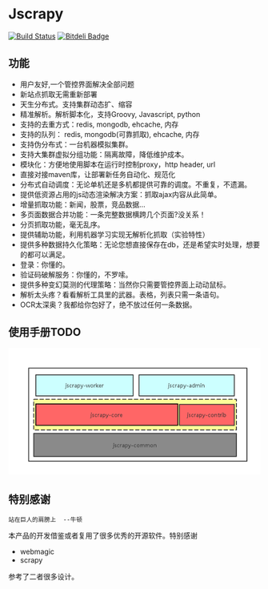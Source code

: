 # Jscrapy
[![Build Status](https://travis-ci.org/oxf1/myspider.svg?branch=master)](https://travis-ci.org/oxf1/myspider)
[![Bitdeli Badge](https://d2weczhvl823v0.cloudfront.net/oxf1/myspider/trend.png)](https://bitdeli.com/free "Bitdeli Badge")
## 功能
- 用户友好,一个管控界面解决全部问题
- 新站点抓取无需重新部署
- 天生分布式。支持集群动态扩、缩容
- 精准解析。解析脚本化，支持Groovy, Javascript, python
- 支持的去重方式：redis, mongodb, ehcache, 内存
- 支持的队列： redis, mongodb(可靠抓取), ehcache, 内存
- 支持伪分布式：一台机器模拟集群。
- 支持大集群虚拟分组功能：隔离故障，降低维护成本。
- 模块化：方便地使用脚本在运行时控制proxy，http header, url
- 直接对接maven库，让部署新任务自动化、规范化
- 分布式自动调度：无论单机还是多机都提供可靠的调度。不重复，不遗漏。
- 提供低资源占用的js动态渲染解决方案：抓取ajax内容从此简单。
- 增量抓取功能：新闻，股票，竞品数据...
- 多页面数据合并功能：一条完整数据横跨几个页面?没关系！
- 分页抓取功能，毫无乱序。
- 提供辅助功能，利用机器学习实现无解析化抓取（实验特性）
- 提供多种数据持久化策略：无论您想直接保存在db，还是希望实时处理，想要的都可以满足。
- 登录：你懂的。
- 验证码破解服务：你懂的，不罗嗦。
- 提供多种变幻莫测的代理策略：当然你只需要管控界面上动动鼠标。
- 解析太头疼？看看解析工具里的武器。表格，列表只需一条语句。
- OCR太深奥？我都给你包好了，绝不放过任何一条数据。

## 使用手册TODO
![工程结构](./docs/jscrapy_project_structure.png)

## 特别感谢
```text
站在巨人的肩膀上  --牛顿
```
本产品的开发借鉴或者复用了很多优秀的开源软件。特别感谢

- webmagic
- scrapy

参考了二者很多设计。
